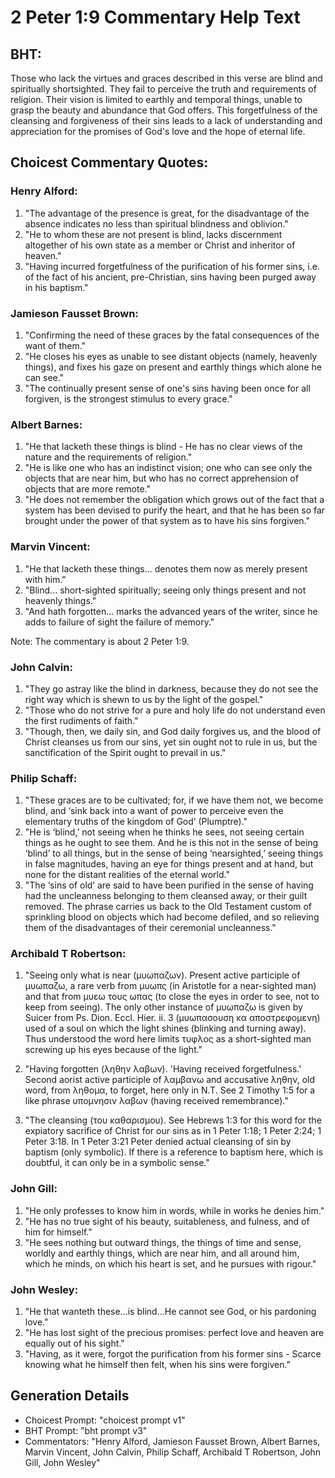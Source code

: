 # 2 Peter 1:9 Commentary Help Text

## BHT:
Those who lack the virtues and graces described in this verse are blind and spiritually shortsighted. They fail to perceive the truth and requirements of religion. Their vision is limited to earthly and temporal things, unable to grasp the beauty and abundance that God offers. This forgetfulness of the cleansing and forgiveness of their sins leads to a lack of understanding and appreciation for the promises of God's love and the hope of eternal life.

## Choicest Commentary Quotes:
### Henry Alford:
1. "The advantage of the presence is great, for the disadvantage of the absence indicates no less than spiritual blindness and oblivion."
2. "He to whom these are not present is blind, lacks discernment altogether of his own state as a member or Christ and inheritor of heaven."
3. "Having incurred forgetfulness of the purification of his former sins, i.e. of the fact of his ancient, pre-Christian, sins having been purged away in his baptism."

### Jamieson Fausset Brown:
1. "Confirming the need of these graces by the fatal consequences of the want of them."
2. "He closes his eyes as unable to see distant objects (namely, heavenly things), and fixes his gaze on present and earthly things which alone he can see."
3. "The continually present sense of one's sins having been once for all forgiven, is the strongest stimulus to every grace."

### Albert Barnes:
1. "He that lacketh these things is blind - He has no clear views of the nature and the requirements of religion."
2. "He is like one who has an indistinct vision; one who can see only the objects that are near him, but who has no correct apprehension of objects that are more remote."
3. "He does not remember the obligation which grows out of the fact that a system has been devised to purify the heart, and that he has been so far brought under the power of that system as to have his sins forgiven."

### Marvin Vincent:
1. "He that lacketh these things... denotes them now as merely present with him." 
2. "Blind... short-sighted spiritually; seeing only things present and not heavenly things."
3. "And hath forgotten... marks the advanced years of the writer, since he adds to failure of sight the failure of memory."

Note: The commentary is about 2 Peter 1:9.

### John Calvin:
1. "They go astray like the blind in darkness, because they do not see the right way which is shewn to us by the light of the gospel."
2. "Those who do not strive for a pure and holy life do not understand even the first rudiments of faith."
3. "Though, then, we daily sin, and God daily forgives us, and the blood of Christ cleanses us from our sins, yet sin ought not to rule in us, but the sanctification of the Spirit ought to prevail in us."

### Philip Schaff:
1. "These graces are to be cultivated; for, if we have them not, we become blind, and ‘sink back into a want of power to perceive even the elementary truths of the kingdom of God’ (Plumptre)."
2. "He is ‘blind,’ not seeing when he thinks he sees, not seeing certain things as he ought to see them. And he is this not in the sense of being ‘blind’ to all things, but in the sense of being ‘nearsighted,’ seeing things in false magnitudes, having an eye for things present and at hand, but none for the distant realities of the eternal world."
3. "The ‘sins of old’ are said to have been purified in the sense of having had the uncleanness belonging to them cleansed away, or their guilt removed. The phrase carries us back to the Old Testament custom of sprinkling blood on objects which had become defiled, and so relieving them of the disadvantages of their ceremonial uncleanness."

### Archibald T Robertson:
1. "Seeing only what is near (μυωπαζων). Present active participle of μυωπαζω, a rare verb from μυωπς (in Aristotle for a near-sighted man) and that from μυεω τους ωπας (to close the eyes in order to see, not to keep from seeing). The only other instance of μυωπαζω is given by Suicer from Ps. Dion. Eccl. Hier. ii. 3 (μυωπασουση κα αποστρεφομενη) used of a soul on which the light shines (blinking and turning away). Thus understood the word here limits τυφλος as a short-sighted man screwing up his eyes because of the light." 

2. "Having forgotten (ληθην λαβων). 'Having received forgetfulness.' Second aorist active participle of λαμβανω and accusative ληθην, old word, from ληθομα, to forget, here only in N.T. See 2 Timothy 1:5 for a like phrase υπομνησιν λαβων (having received remembrance)." 

3. "The cleansing (του καθαρισμου). See Hebrews 1:3 for this word for the expiatory sacrifice of Christ for our sins as in 1 Peter 1:18; 1 Peter 2:24; 1 Peter 3:18. In 1 Peter 3:21 Peter denied actual cleansing of sin by baptism (only symbolic). If there is a reference to baptism here, which is doubtful, it can only be in a symbolic sense."

### John Gill:
1. "He only professes to know him in words, while in works he denies him."
2. "He has no true sight of his beauty, suitableness, and fulness, and of him for himself."
3. "He sees nothing but outward things, the things of time and sense, worldly and earthly things, which are near him, and all around him, which he minds, on which his heart is set, and he pursues with rigour."

### John Wesley:
1. "He that wanteth these...is blind...He cannot see God, or his pardoning love."
2. "He has lost sight of the precious promises: perfect love and heaven are equally out of his sight."
3. "Having, as it were, forgot the purification from his former sins - Scarce knowing what he himself then felt, when his sins were forgiven."


## Generation Details
- Choicest Prompt: "choicest prompt v1"
- BHT Prompt: "bht prompt v3"
- Commentators: "Henry Alford, Jamieson Fausset Brown, Albert Barnes, Marvin Vincent, John Calvin, Philip Schaff, Archibald T Robertson, John Gill, John Wesley"
